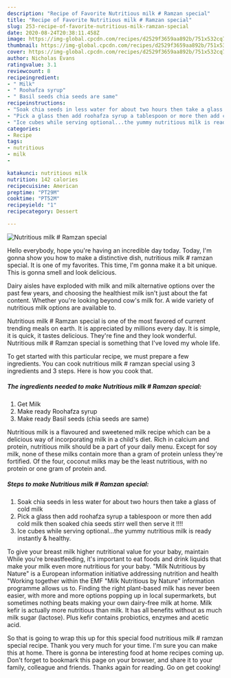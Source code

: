 ```yaml
---
description: "Recipe of Favorite Nutritious milk # Ramzan special"
title: "Recipe of Favorite Nutritious milk # Ramzan special"
slug: 253-recipe-of-favorite-nutritious-milk-ramzan-special
date: 2020-08-24T20:38:11.458Z
image: https://img-global.cpcdn.com/recipes/d2529f3659aa892b/751x532cq70/nutritious-milk-ramzan-special-recipe-main-photo.jpg
thumbnail: https://img-global.cpcdn.com/recipes/d2529f3659aa892b/751x532cq70/nutritious-milk-ramzan-special-recipe-main-photo.jpg
cover: https://img-global.cpcdn.com/recipes/d2529f3659aa892b/751x532cq70/nutritious-milk-ramzan-special-recipe-main-photo.jpg
author: Nicholas Evans
ratingvalue: 3.1
reviewcount: 8
recipeingredient:
- " Milk"
- " Roohafza syrup"
- " Basil seeds chia seeds are same"
recipeinstructions:
- "Soak chia seeds in less water for about two hours then take a glass of cold milk"
- "Pick a glass then add roohafza syrup a tablespoon or more then add cold milk then soaked chia seeds stirr well then serve it !!!!"
- "Ice cubes while serving optional...the yummy nutritious milk is ready instantly &amp; healthy."
categories:
- Recipe
tags:
- nutritious
- milk
- 

katakunci: nutritious milk  
nutrition: 142 calories
recipecuisine: American
preptime: "PT29M"
cooktime: "PT52M"
recipeyield: "1"
recipecategory: Dessert

---
```



![Nutritious milk # Ramzan special](https://img-global.cpcdn.com/recipes/d2529f3659aa892b/751x532cq70/nutritious-milk-ramzan-special-recipe-main-photo.jpg)

Hello everybody, hope you're having an incredible day today. Today, I'm gonna show you how to make a distinctive dish, nutritious milk # ramzan special. It is one of my favorites. This time, I'm gonna make it a bit unique. This is gonna smell and look delicious.

Dairy aisles have exploded with milk and milk alternative options over the past few years, and choosing the healthiest milk isn&#39;t just about the fat content. Whether you&#39;re looking beyond cow&#39;s milk for. A wide variety of nutritious milk options are available to.

Nutritious milk # Ramzan special is one of the most favored of current trending meals on earth. It is appreciated by millions every day. It is simple, it is quick, it tastes delicious. They're fine and they look wonderful. Nutritious milk # Ramzan special is something that I've loved my whole life.


To get started with this particular recipe, we must prepare a few ingredients. You can cook nutritious milk # ramzan special using 3 ingredients and 3 steps. Here is how you cook that.

<!--inarticleads1-->

##### The ingredients needed to make Nutritious milk # Ramzan special:

1. Get  Milk
1. Make ready  Roohafza syrup
1. Make ready  Basil seeds (chia seeds are same)


Nutritious milk is a flavoured and sweetened milk recipe which can be a delicious way of incorporating milk in a child&#39;s diet. Rich in calcium and protein, nutritious milk should be a part of your daily menu. Except for soy milk, none of these milks contain more than a gram of protein unless they&#39;re fortified. Of the four, coconut milks may be the least nutritious, with no protein or one gram of protein and. 

<!--inarticleads2-->

##### Steps to make Nutritious milk # Ramzan special:

1. Soak chia seeds in less water for about two hours then take a glass of cold milk
1. Pick a glass then add roohafza syrup a tablespoon or more then add cold milk then soaked chia seeds stirr well then serve it !!!!
1. Ice cubes while serving optional...the yummy nutritious milk is ready instantly &amp; healthy.


To give your breast milk higher nutritional value for your baby, maintain While you&#39;re breastfeeding, it&#39;s important to eat foods and drink liquids that make your milk even more nutritious for your baby. &#34;Milk Nutritious by Nature&#34; is a European information initiative addressing nutrition and health &#34;Working together within the EMF &#34;Milk Nutritious by Nature&#34; information programme allows us to. Finding the right plant-based milk has never been easier, with more and more options popping up in local supermarkets, but sometimes nothing beats making your own dairy-free milk at home. Milk kefir is actually more nutritious than milk. It has all benefits without as much milk sugar (lactose). Plus kefir contains probiotics, enzymes and acetic acid. 

So that is going to wrap this up for this special food nutritious milk # ramzan special recipe. Thank you very much for your time. I'm sure you can make this at home. There is gonna be interesting food at home recipes coming up. Don't forget to bookmark this page on your browser, and share it to your family, colleague and friends. Thanks again for reading. Go on get cooking!
